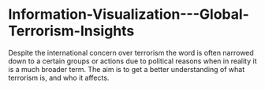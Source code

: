 # Information-Visualization---Global-Terrorism-Insights
Despite the international concern over terrorism the word is often narrowed down to a certain groups or actions due to political reasons when in reality it is a much broader term. The aim is to get a better understanding of what terrorism is, and who it affects.
